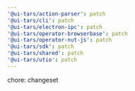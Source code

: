 ```yaml
---
'@ui-tars/action-parser': patch
'@ui-tars/cli': patch
'@ui-tars/electron-ipc': patch
'@ui-tars/operator-browserbase': patch
'@ui-tars/operator-nut-js': patch
'@ui-tars/sdk': patch
'@ui-tars/shared': patch
'@ui-tars/utio': patch
---
```


chore: changeset
